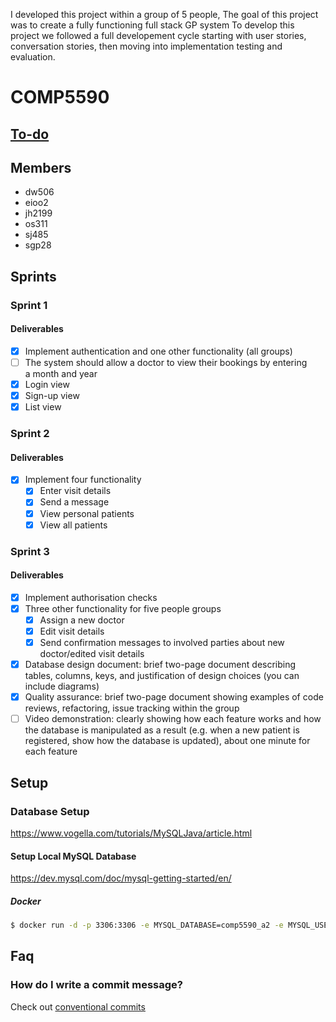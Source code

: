 I developed this project within a group of 5 people, The goal of this project was to create a fully functioning full stack GP system 
To develop this project we followed a full developement cycle starting with user stories, conversation stories, then moving into implementation 
testing and evaluation.





# COMP5590

## [To-do](https://git.cs.kent.ac.uk/dw506/comp5590-a2/-/issues)

## Members

- dw506
- eioo2
- jh2199
- os311
- sj485
- sgp28

## Sprints

### Sprint 1

#### Deliverables

- [x] Implement authentication and one other functionality (all groups)
- [ ] The system should allow a doctor to view their bookings by entering a month and year
- [x] Login view
- [x] Sign-up view
- [x] List view

### Sprint 2

#### Deliverables

- [x] Implement four functionality
    - [x] Enter visit details
    - [x] Send a message
    - [x] View personal patients
    - [x] View all patients

### Sprint 3

#### Deliverables

- [x] Implement authorisation checks 
- [x] Three other functionality for five people groups
    - [x] Assign a new doctor
    - [x] Edit visit details
    - [x] Send confirmation messages to involved parties about new doctor/edited visit details
- [x] Database design document: brief two-page document describing tables, columns, keys, and justification of design choices (you can include diagrams)
- [x] Quality assurance: brief two-page document showing examples of code reviews, refactoring, issue tracking within the group
- [ ] Video demonstration: clearly showing how each feature works and how the database is manipulated as a result (e.g. when a new patient is registered, show how the database is updated), about one minute for each feature

## Setup

### Database Setup

https://www.vogella.com/tutorials/MySQLJava/article.html

#### Setup Local MySQL Database

https://dev.mysql.com/doc/mysql-getting-started/en/

##### Docker 

```bash
$ docker run -d -p 3306:3306 -e MYSQL_DATABASE=comp5590_a2 -e MYSQL_USER=comp5590 -e MYSQL_PASSWORD=a2 -e MYSQL_RANDOM_ROOT_PASSWORD=true --name mysql mysql
```

## Faq

### How do I write a commit message?

Check out [conventional commits](https://conventionalcommits.org)
